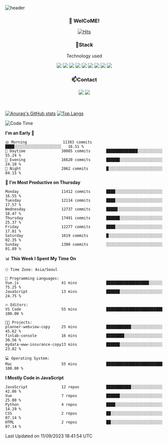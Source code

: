 ![header](https://capsule-render.vercel.app/api?type=waving&color=gradient&height=200&text=Kyungjoon&fontAlign=70&fontAlignY=40&animation=twinkling)

<h3 align="center">👋 WelCoME!</h3>

<div align=center>
  
[![Hits](https://hits.seeyoufarm.com/api/count/incr/badge.svg?url=https%3A%2F%2Fgithub.com%2Fuvula6921&count_bg=%2322BAC9&title_bg=%23827F7F&icon=iconify.svg&icon_color=%2325A27F&title=visits&edge_flat=false)](https://hits.seeyoufarm.com)
  
</div>
<h3 align="center">📌Stack</h3>
<p align="center">Technology used</p>
<div align="center"><img src="https://img.shields.io/badge/HTML5-E34F26?style=flat-square&logo=HTML5&logoColor=white"></img> <img src="https://img.shields.io/badge/CSS3-0A84FF?style=flat-square&logo=CSS3&logoColor=white"></img> <img src="https://img.shields.io/badge/JavaScript-FFCD11?style=flat-square&logo=JavaScript&logoColor=white"></img> <img src="https://img.shields.io/badge/React-00BCF6?style=flat-square&logo=React&logoColor=white"></img> <img src="https://img.shields.io/badge/jQuery-3655FF?style=flat-square&logo=jQuery&logoColor=white"></img> <img src="https://img.shields.io/badge/Ruby-E0115F?style=flat-square&logo=Ruby&logoColor=white"></img> <img src="https://img.shields.io/badge/Python-4B8BBE?style=flat-square&logo=Python&logoColor=white"></img> <img src="https://img.shields.io/badge/Vue-4FC08D?style=flat-square&logo=Vue.js&logoColor=white"></img> <img src="https://img.shields.io/badge/Nuxt-00DC82?style=flat-square&logo=Nuxt.js&logoColor=white"></img></div>

<h3 align="center">📫Contact</h3>
<div align="center"><a href="https://velog.io/@uvula6921/"><img src="https://img.shields.io/badge/Blog-20c997?style=flat-square&logo=V&logoColor=white"/></a> <a href="pkj6921@gmail.com"><img src="https://img.shields.io/badge/Gmail-EA4335?style=flat-square&logo=Gmail&logoColor=white"/></a></div>
<br>
<br>

[![Anurag's GitHub stats](https://github-readme-stats.vercel.app/api?username=uvula6921&hide=stars,issues&show_icons=true&count_private=true&theme=tokyonight)](https://github.com/anuraghazra/github-readme-stats)
[![Top Langs](https://github-readme-stats.vercel.app/api/top-langs/?username=uvula6921&hide=css,jupyter%20notebook,html&exclude_repo=uvula6921,uvula6921.github.io&layout=compact&langs_count=8)](https://github.com/anuraghazra/github-readme-stats)

<!--START_SECTION:waka-->
![Code Time](http://img.shields.io/badge/Code%20Time-1%2C818%20hrs%2049%20mins-blue)

**I'm an Early 🐤** 

```text
🌞 Morning                11383 commits       ████░░░░░░░░░░░░░░░░░░░░░   16.51 % 
🌆 Daytime                38085 commits       ██████████████░░░░░░░░░░░   55.24 % 
🌃 Evening                16620 commits       ██████░░░░░░░░░░░░░░░░░░░   24.10 % 
🌙 Night                  2862 commits        █░░░░░░░░░░░░░░░░░░░░░░░░   04.15 % 
```
📅 **I'm Most Productive on Thursday** 

```text
Monday                   11412 commits       ████░░░░░░░░░░░░░░░░░░░░░   16.55 % 
Tuesday                  12114 commits       ████░░░░░░░░░░░░░░░░░░░░░   17.57 % 
Wednesday                12737 commits       █████░░░░░░░░░░░░░░░░░░░░   18.47 % 
Thursday                 17491 commits       ██████░░░░░░░░░░░░░░░░░░░   25.37 % 
Friday                   12277 commits       ████░░░░░░░░░░░░░░░░░░░░░   17.81 % 
Saturday                 1619 commits        █░░░░░░░░░░░░░░░░░░░░░░░░   02.35 % 
Sunday                   1300 commits        ░░░░░░░░░░░░░░░░░░░░░░░░░   01.89 % 
```


📊 **This Week I Spent My Time On** 

```text
🕑︎ Time Zone: Asia/Seoul

💬 Programming Languages: 
Vue.js                   41 mins             ███████████████████░░░░░░   75.25 % 
JavaScript               13 mins             ██████░░░░░░░░░░░░░░░░░░░   24.75 % 

🔥 Editors: 
VS Code                  55 mins             █████████████████████████   100.00 % 

🐱‍💻 Projects: 
planner-webview-copy     25 mins             ███████████░░░░░░░░░░░░░░   45.62 % 
finlab-console           16 mins             ████████░░░░░░░░░░░░░░░░░   30.56 % 
mydata-www-insurance-copy13 mins             ██████░░░░░░░░░░░░░░░░░░░   23.82 % 

💻 Operating System: 
Mac                      55 mins             █████████████████████████   100.00 % 
```

**I Mostly Code in JavaScript** 

```text
JavaScript               12 repos            ███████████░░░░░░░░░░░░░░   42.86 % 
Vue                      7 repos             ██████░░░░░░░░░░░░░░░░░░░   25.00 % 
Python                   4 repos             ████░░░░░░░░░░░░░░░░░░░░░   14.29 % 
CSS                      2 repos             ██░░░░░░░░░░░░░░░░░░░░░░░   07.14 % 
HTML                     2 repos             ██░░░░░░░░░░░░░░░░░░░░░░░   07.14 % 
```




 Last Updated on 11/09/2023 18:41:54 UTC
<!--END_SECTION:waka-->
